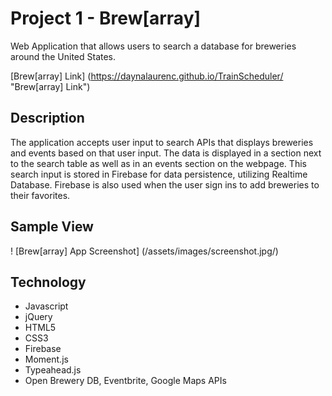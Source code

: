 # Project 1 - Brew[array]

Web Application that allows users to search a database for breweries around the United States.

[Brew[array] Link]
(https://daynalaurenc.github.io/TrainScheduler/ "Brew[array] Link")

## Description
The application accepts user input to search APIs that displays breweries and events based on that user input. The data is displayed in a section next to the search table as well as in an events section on the webpage. This search input is stored in Firebase for data persistence, utilizing Realtime Database. Firebase is also used when the user sign ins to add breweries to their favorites. 

## Sample View

! [Brew[array] App Screenshot]
(/assets/images/screenshot.jpg/)

## Technology

+ Javascript
+ jQuery
+ HTML5
+ CSS3
+ Firebase
+ Moment.js
+ Typeahead.js
+ Open Brewery DB, Eventbrite, Google Maps APIs
